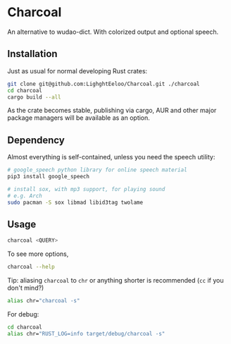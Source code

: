 # Charcoal

An alternative to wudao-dict. With colorized output and optional speech.

## Installation

Just as usual for normal developing Rust crates:

```sh
git clone git@github.com:LighghtEeloo/Charcoal.git ./charcoal
cd charcoal
cargo build --all
```

As the crate becomes stable, publishing via cargo, AUR and other major package managers will be available as an option.

## Dependency

Almost everything is self-contained, unless you need the speech utility:

```sh
# google_speech python library for online speech material
pip3 install google_speech

# install sox, with mp3 support, for playing sound
# e.g. Arch
sudo pacman -S sox libmad libid3tag twolame
```

## Usage

```sh
charcoal <QUERY>
```

To see more options,

```sh
charcoal --help
```

Tip: aliasing `charcoal` to `chr` or anything shorter is recommended (`cc` if you don't mind?)

```sh
alias chr="charcoal -s"
```

For debug:

```sh
cd charcoal
alias chr="RUST_LOG=info target/debug/charcoal -s"
```
